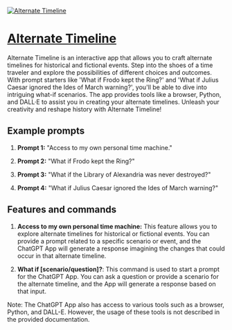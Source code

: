 [![Alternate Timeline](https://files.oaiusercontent.com/file-XUQ7AUSd4nAwX49OuE6l6UgR?se=2123-10-17T05%3A21%3A47Z&sp=r&sv=2021-08-06&sr=b&rscc=max-age%3D31536000%2C%20immutable&rscd=attachment%3B%20filename%3D43df2d0e-0f1c-4115-bdbc-dbaf678d98bc.png&sig=1h%2BgM15Cgd/u5mTsyY2%2BWME8wEH047YyYYuo7Bph8JI%3D)](https://chat.openai.com/g/g-l34iNCkav-alternate-timeline)

# [Alternate Timeline](https://chat.openai.com/g/g-l34iNCkav-alternate-timeline)

Alternate Timeline is an interactive app that allows you to craft alternate timelines for historical and fictional events. Step into the shoes of a time traveler and explore the possibilities of different choices and outcomes. With prompt starters like 'What if Frodo kept the Ring?' and 'What if Julius Caesar ignored the Ides of March warning?', you'll be able to dive into intriguing what-if scenarios. The app provides tools like a browser, Python, and DALL·E to assist you in creating your alternate timelines. Unleash your creativity and reshape history with Alternate Timeline!

## Example prompts

1. **Prompt 1:** "Access to my own personal time machine."

2. **Prompt 2:** "What if Frodo kept the Ring?"

3. **Prompt 3:** "What if the Library of Alexandria was never destroyed?"

4. **Prompt 4:** "What if Julius Caesar ignored the Ides of March warning?"

## Features and commands

1. **Access to my own personal time machine:** This feature allows you to explore alternate timelines for historical or fictional events. You can provide a prompt related to a specific scenario or event, and the ChatGPT App will generate a response imagining the changes that could occur in that alternate timeline.

2. **What if [scenario/question]?**: This command is used to start a prompt for the ChatGPT App. You can ask a question or provide a scenario for the alternate timeline, and the App will generate a response based on that input.

Note: The ChatGPT App also has access to various tools such as a browser, Python, and DALL-E. However, the usage of these tools is not described in the provided documentation.